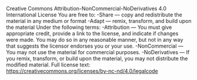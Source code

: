 Creative Commons Attribution-NonCommercial-NoDerivatives 4.0 International License
You are free to: 
-Share — copy and redistribute the material in any medium or format 
-Adapt — remix, transform, and build upon the material Under the following terms: 
	-Attribution — You must give appropriate credit, provide a link to the license, and indicate if changes were made. You may do so in any reasonable manner, but not in any way that suggests the licensor endorses you or your use. 
	-NonCommercial — You may not use the material for commercial purposes. 
	-NoDerivatives — If you remix, transform, or build upon the material, you may not distribute the modified material. 
Full license text: https://creativecommons.org/licenses/by-nc-nd/4.0/legalcode

